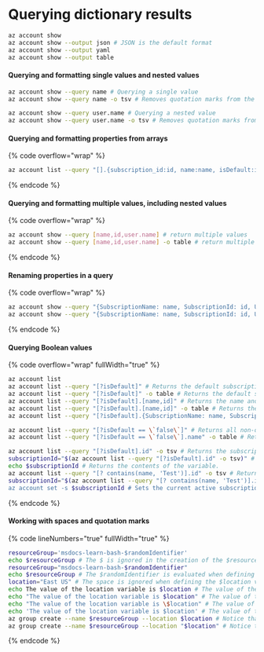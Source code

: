 # Querying dictionary results

```bash
az account show
az account show --output json # JSON is the default format
az account show --output yaml
az account show --output table
```

#### Querying and formatting single values and nested values <a href="#querying-and-formatting-single-values-and-nested-values" id="querying-and-formatting-single-values-and-nested-values"></a>

```bash
az account show --query name # Querying a single value
az account show --query name -o tsv # Removes quotation marks from the output

az account show --query user.name # Querying a nested value
az account show --query user.name -o tsv # Removes quotation marks from the output
```

#### Querying and formatting properties from arrays <a href="#querying-and-formatting-properties-from-arrays" id="querying-and-formatting-properties-from-arrays"></a>

{% code overflow="wrap" %}
```bash
az account list --query "[].{subscription_id:id, name:name, isDefault:isDefault}" -o table
```
{% endcode %}

#### Querying and formatting multiple values, including nested values <a href="#querying-and-formatting-multiple-values-including-nested-values" id="querying-and-formatting-multiple-values-including-nested-values"></a>

{% code overflow="wrap" %}
```bash
az account show --query [name,id,user.name] # return multiple values
az account show --query [name,id,user.name] -o table # return multiple values as a table
```
{% endcode %}

#### Renaming properties in a query <a href="#renaming-properties-in-a-query" id="renaming-properties-in-a-query"></a>

{% code overflow="wrap" %}
```bash
az account show --query "{SubscriptionName: name, SubscriptionId: id, UserName: user.name}" # Rename the values returned
az account show --query "{SubscriptionName: name, SubscriptionId: id, UserName: user.name}" -o table # Rename the values returned in a table
```
{% endcode %}

#### Querying Boolean values <a href="#querying-boolean-values" id="querying-boolean-values"></a>

{% code overflow="wrap" fullWidth="true" %}
```bash
az account list
az account list --query "[?isDefault]" # Returns the default subscription
az account list --query "[?isDefault]" -o table # Returns the default subscription as a table
az account list --query "[?isDefault].[name,id]" # Returns the name and id of the default subscription
az account list --query "[?isDefault].[name,id]" -o table # Returns the name and id of the default subscription as a table
az account list --query "[?isDefault].{SubscriptionName: name, SubscriptionId: id}" -o table # Returns the name and id of the default subscription as a table with friendly names

az account list --query "[?isDefault == \`false\`]" # Returns all non-default subscriptions, if any
az account list --query "[?isDefault == \`false\`].name" -o table # Returns all non-default subscriptions, if any, as a table

az account list --query "[?isDefault].id" -o tsv # Returns the subscription id without quotation marks
subscriptionId="$(az account list --query "[?isDefault].id" -o tsv)" # Captures the subscription id as a variable.
echo $subscriptionId # Returns the contents of the variable.
az account list --query "[? contains(name, 'Test')].id" -o tsv # Returns the subscription id of a non-default subscription containing the substring 'Test'
subscriptionId="$(az account list --query "[? contains(name, 'Test')].id" -o tsv) # Captures the subscription id as a variable. 
az account set -s $subscriptionId # Sets the current active subscription
```
{% endcode %}

#### Working with spaces and quotation marks <a href="#working-with-spaces-and-quotation-marks" id="working-with-spaces-and-quotation-marks"></a>

{% code lineNumbers="true" fullWidth="true" %}
```bash
resourceGroup='msdocs-learn-bash-$randomIdentifier'
echo $resourceGroup # The $ is ignored in the creation of the $resourceGroup variable
resourceGroup="msdocs-learn-bash-$randomIdentifier"
echo $resourceGroup # The $randomIdentifier is evaluated when defining the $resourceGroup variable
location="East US" # The space is ignored when defining the $location variable
echo The value of the location variable is $location # The value of the $location variable is evaluated
echo "The value of the location variable is $location" # The value of the $location variable is evaluated
echo "The value of the location variable is \$location" # The value of the $location variable is not evaluated
echo 'The value of the location variable is $location' # The value of the $location variable is not evaluated
az group create --name $resourceGroup --location $location # Notice that the space in the $location variable is not ignored and the command fails as it treats the value after the space as a new command 
az group create --name $resourceGroup --location "$location" # Notice that the space in the $location variable is ignored and the location argument accepts the entire string as the value
```
{% endcode %}

